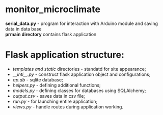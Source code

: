 # monitor_microclimate

__serial_data.py__ - program for interaction with Arduino module and saving data in data base  
__prmain directory__ contains flask application  
# Flask application structure:  
* *templates and static* directories - standatd for site appearance;
* *\_\_inti\_\_.py* - construct flask application object and configurations;
* *ap.db* - sqlite database;
* *helpers.py* - defining additional functions;
* *models.py* - defining classes for databases using SQLAlchemy;
* *output.csv* - saves data in csv file;
* *run.py* - for launching entire application;
* *views.py* - handle routes during application working.

